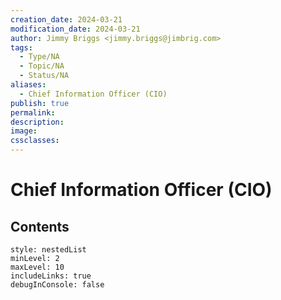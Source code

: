 ```yaml
---
creation_date: 2024-03-21
modification_date: 2024-03-21
author: Jimmy Briggs <jimmy.briggs@jimbrig.com>
tags:
  - Type/NA
  - Topic/NA
  - Status/NA
aliases:
  - Chief Information Officer (CIO)
publish: true
permalink:
description:
image:
cssclasses:
---
```



# Chief Information Officer (CIO)

## Contents

```table-of-contents
style: nestedList
minLevel: 2
maxLevel: 10
includeLinks: true
debugInConsole: false
```
